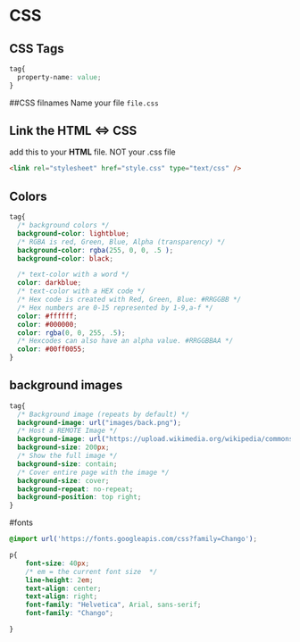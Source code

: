 # CSS

## CSS Tags
```CSS
tag{
  property-name: value;
}
```

##CSS filnames
Name your file `file.css`

## Link the HTML <=> CSS
add this to your **HTML** file. NOT your .css file
```HTML
<link rel="stylesheet" href="style.css" type="text/css" />
```

## Colors
```CSS
tag{
  /* background colors */
  background-color: lightblue;
  /* RGBA is red, Green, Blue, Alpha (transparency) */
  background-color: rgba(255, 0, 0, .5 );
  background-color: black;

  /* text-color with a word */
  color: darkblue;
  /* text-color with a HEX code */
  /* Hex code is created with Red, Green, Blue: #RRGGBB */
  /* Hex numbers are 0-15 represented by 1-9,a-f */
  color: #ffffff;
  color: #000000;
  color: rgba(0, 0, 255, .5);
  /* Hexcodes can also have an alpha value. #RRGGBBAA */
  color: #00ff0055;
}
```


## background images
```CSS
tag{
  /* Background image (repeats by default) */
  background-image: url("images/back.png");
  /* Host a REMOTE Image */
  background-image: url("https://upload.wikimedia.org/wikipedia/commons/5/58/Sunset_2007-1.jpg");
  background-size: 200px;
  /* Show the full image */
  background-size: contain;
  /* Cover entire page with the image */
  background-size: cover;
  background-repeat: no-repeat;
  background-position: top right;
}
```




#fonts

```CSS
@import url('https://fonts.googleapis.com/css?family=Chango');

p{
    font-size: 40px;
    /* em = the current font size  */
    line-height: 2em;
    text-align: center;
    text-align: right;
    font-family: "Helvetica", Arial, sans-serif;
    font-family: "Chango";

}
